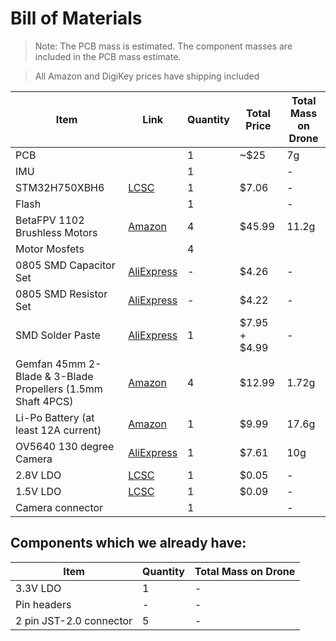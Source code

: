 # Bill of Materials

> Note: The PCB mass is estimated. The component masses are included in the PCB mass estimate.

> All Amazon and DigiKey prices have shipping included

| Item | Link | Quantity | Total Price | Total Mass on Drone |
| - | - | - | - | -
| PCB | | 1 | ~$25 | 7g |
| IMU | | 1 | | - |
| STM32H750XBH6 | [LCSC](https://www.lcsc.com/product-detail/Microcontrollers-MCU-MPU-SOC_STMicroelectronics-STM32H750XBH6_C405932.html?s_z=n_STM32H7) | 1 | $7.06 | - |
| Flash | | 1 | | - |
| BetaFPV 1102 Brushless Motors | [Amazon](https://www.amazon.com/BETAFPV-18000KV-Brushless-Motor-Meteor75/dp/B0834P2LSY) | 4 | $45.99 | 11.2g |
| Motor Mosfets | | 4 | | |
| 0805 SMD Capacitor Set | [AliExpress](https://www.aliexpress.us/item/3256805970706203.html) | - | $4.26 | - |
| 0805 SMD Resistor Set | [AliExpress](https://www.aliexpress.us/item/3256807716137879.html) | - | $4.22 | - |  
| SMD Solder Paste | [AliExpress](https://www.aliexpress.us/item/3256806096656294.html) | 1 | $7.95 + $4.99 | - |
| Gemfan 45mm 2-Blade & 3-Blade Propellers (1.5mm Shaft 4PCS) | [Amazon](https://www.amazon.com/BETAFPV-Propeller-Compatible-Meteor75-Quadcopter/dp/B0BZ47YG5F) | 4 | $12.99 | 1.72g |
| Li-Po Battery (at least 12A current) | [Amazon](https://www.amazon.com/Tosiicop-3-7v-Drone-Lipo-Battery/dp/B0CR6DDGP1) | 1 | $9.99 | 17.6g |
| OV5640 130 degree Camera | [AliExpress](https://www.aliexpress.us/item/3256807307844099.html) | 1 | $7.61| 10g |
| 2.8V LDO | [LCSC](https://www.lcsc.com/product-detail/Voltage-Regulators-Linear-Low-Drop-Out-LDO-Regulators_Texas-Instruments-TLV74328PDBVR_C408971.html?s_z=n_TLV74328)| 1 | $0.05 | - |
| 1.5V LDO | [LCSC](https://www.lcsc.com/product-detail/Voltage-Regulators-Linear-Low-Drop-Out-LDO-Regulators_MSKSEMI-TLV74315PDBVR-MS_C30197476.html?s_z=n_TLV74315) | 1 | $0.09 | - |
| Camera connector | | 1 |  | - |

## Components which we already have:

| Item | Quantity | Total Mass on Drone |
| - | - | - |
| 3.3V LDO | 1 | - |
| Pin headers | - | - |
| 2 pin JST-2.0 connector | 5 | - |


<!--

| ESP32-S3-WROOM-1U-N4 | [DigiKey](https://www.digikey.com/en/products/detail/espressif-systems/ESP32-S3-WROOM-1U-N4/16162640) [LCSC](https://www.aliexpress.us/item/3256806096656294.html) | 1 | $3.61 + $4.99 | - |

-->
